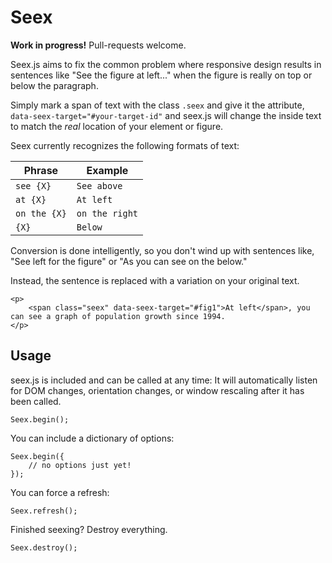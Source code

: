 # Seex

**Work in progress!** Pull-requests welcome. 

Seex.js aims to fix the common problem where responsive design results in sentences like "See the figure at left..." when the figure is really on top or below the paragraph.

Simply mark a span of text with the class `.seex` and give it the attribute, `data-seex-target="#your-target-id"` and seex.js will change the inside text to match the *real* location of your element or figure.

Seex currently recognizes the following formats of text:

| Phrase | Example |
|--------|---------|
| `see {X}` | `See above` |
| `at {X}` | `At left` |
| `on the {X}` | `on the right` |
| `{X}` | `Below` |

Conversion is done intelligently, so you don't wind up with sentences like, "See left for the figure" or "As you can see on the below." 

Instead, the sentence is replaced with a variation on your original text.


```
<p>
    <span class="seex" data-seex-target="#fig1">At left</span>, you can see a graph of population growth since 1994.
</p>
```

## Usage
seex.js is included and can be called at any time: It will automatically listen for DOM changes, orientation changes, or window rescaling after it has been called.

```
Seex.begin();
```

You can include a dictionary of options:

```
Seex.begin({
    // no options just yet!
});
```

You can force a refresh:

```
Seex.refresh();
```

Finished seexing? Destroy everything.

```
Seex.destroy();
```

